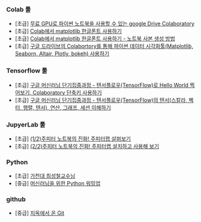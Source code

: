 
### Colab 툴 
- [초급] [무료 GPU로 파이썬 노트북을 사용할 수 있는 google Drive Colaboratory](https://www.youtube.com/watch?v=XRBXMohjQos)
- [초급] [Colab에서 matplotlib 한글폰트 사용하기](https://www.youtube.com/watch?v=XfLZH7-1pcM)
- [초급] [Colab에서 matplotlib 한글폰트 사용하기 - 노트북 사본 생성 방법](https://www.youtube.com/watch?v=8UKd5xIV2zU)
- [초급] [구글 드라이브의 Colabortory를 통해 파이썬 데이터 시각화툴(Matplotlib, Seaborn, Altair, Plotly, bokeh) 사용하기](https://www.youtube.com/watch?v=GCJQ9zbAhPo)​

### Tensorflow 툴
- [초급] [구글 머신러닝 단기집중과정 - 텐서플로우(TensorFlow)로 Hello World 찍어보기, Colaboratory 단축키 사용하기](https://www.youtube.com/watch?v=MOdFvqO7qzc)
- [초급] [구글 머신러닝 단기집중과정 - 텐서플로우(TensorFlow)의 텐서(스칼라, 벡터, 행렬, 텐서), 연산, 그래프, 세션 이해하기](https://www.youtube.com/watch?v=XLnkf7d71_4)


### JupyerLab 툴
- [초급] [(1/2)주피터 노트북의 진화! 주피터랩 살펴보기](https://www.youtube.com/watch?v=70sRgL42c1w)
- [초급] [(2/2)주피터 노트북의 진화! 주피터랩 설치하고 사용해 보기](https://www.youtube.com/watch?v=UnXXH72-ENc)

### Python
- [초급] [가천대 최성철교수님 ](https://github.com/TeamLab/introduction_to_python_TEAMLAB_MOOC)
- [중급] [머신러닝을 위한 Python 워밍업](https://www.edwith.org/aipython/joinLectures/14365)

### github 
- [중급] [지옥에서 온 Git](https://www.youtube.com/watch?v=hFJZwOfme6w&list=PLuHgQVnccGMA8iwZwrGyNXCGy2LAAsTXk)
